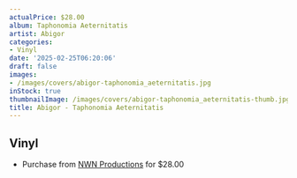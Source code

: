 ```yaml
---
actualPrice: $28.00
album: Taphonomia Aeternitatis
artist: Abigor
categories:
- Vinyl
date: '2025-02-25T06:20:06'
draft: false
images:
- /images/covers/abigor-taphonomia_aeternitatis.jpg
inStock: true
thumbnailImage: /images/covers/abigor-taphonomia_aeternitatis-thumb.jpg
title: Abigor - Taphonomia Aeternitatis
---
```


## Vinyl
* Purchase from [NWN Productions](http://shop.nwnprod.com/index.php?route=product/product&path=75&product_id=59616&sort=pd.name&order=ASC) for $28.00
